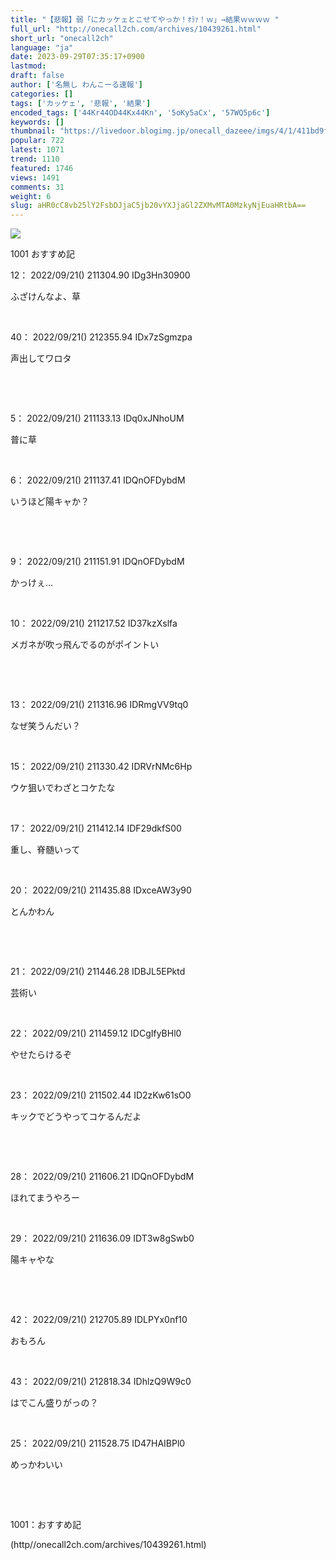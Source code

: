 ```yaml
---
title: "【悲報】弱「にカッケェとこせてやっか！ｵﾗｧ！ｗ」→結果ｗｗｗｗ "
full_url: "http://onecall2ch.com/archives/10439261.html"
short_url: "onecall2ch"
language: "ja"
date: 2023-09-29T07:35:17+0900
lastmod: 
draft: false
author: ['名無し わんこーる速報']
categories: []
tags: ['カッケェ', '悲報', '結果']
encoded_tags: ['44Kr44OD44Kx44Kn', '5oKy5aCx', '57WQ5p6c']
keywords: []
thumbnail: "https://livedoor.blogimg.jp/onecall_dazeee/imgs/4/1/411bd9fe.png"
popular: 722
latest: 1071
trend: 1110
featured: 1746
views: 1491
comments: 31
weight: 6
slug: aHR0cC8vb25lY2FsbDJjaC5jb20vYXJjaGl2ZXMvMTA0MzkyNjEuaHRtbA==
---
```


![](https://livedoor.blogimg.jp/onecall_dazeee/imgs/4/1/411bd9fe.png)

<div> <p class='name2'> 1001 おすすめ記</p> <p class='name2'>12： 2022/09/21() 211304.90 IDg3Hn30900</p><p class='onecall'>ふざけんなよ、草 <br></p><br> <p class='name2'>40： 2022/09/21() 212355.94 IDx7zSgmzpa</p><p class='onecall'><p>声出してワロタ </p><br></p><br> <p class='name2'>5： 2022/09/21() 211133.13 IDq0xJNhoUM</p><p class='onecall'> 普に草 <br></p><br> <p class='name2'>6： 2022/09/21() 211137.41 IDQnOFDybdM</p><p class='onecall'><p> いうほど陽キャか？ </p><br></p><br> <p class='name2'>9： 2022/09/21() 211151.91 IDQnOFDybdM</p><p class='onecall'> かっけぇ… <br></p><br> <p class='name2'>10： 2022/09/21() 211217.52 ID37kzXslfa</p><p class='onecall'><p> メガネが吹っ飛んでるのがポイントい </p><br></p><br> <p class='name2'>13： 2022/09/21() 211316.96 IDRmgVV9tq0</p><p class='onecall'> なぜ笑うんだい？ <br></p><br> <p class='name2'>15： 2022/09/21() 211330.42 IDRVrNMc6Hp</p><p class='onecall'> ウケ狙いでわざとコケたな <br></p><br> <p class='name2'>17： 2022/09/21() 211412.14 IDF29dkfS00</p><p class='onecall'> 重し、脊髄いって <br></p><br> <p class='name2'>20： 2022/09/21() 211435.88 IDxceAW3y90</p><p class='onecall'><p> とんかわん </p><br></p><br> <p class='name2'>21： 2022/09/21() 211446.28 IDBJL5EPktd</p><p class='onecall'> 芸術い <br></p><br> <p class='name2'>22： 2022/09/21() 211459.12 IDCgIfyBHl0</p><p class='onecall'> やせたらけるぞ <br></p><br> <p class='name2'>23： 2022/09/21() 211502.44 ID2zKw61sO0</p><p class='onecall'><p> キックでどうやってコケるんだよ </p><br></p><br> <p class='name2'>28： 2022/09/21() 211606.21 IDQnOFDybdM</p><p class='onecall'> ほれてまうやろー <br></p><br> <p class='name2'>29： 2022/09/21() 211636.09 IDT3w8gSwb0</p><p class='onecall'><p> 陽キャやな </p><br></p><br> <p class='name2'>42： 2022/09/21() 212705.89 IDLPYx0nf10</p><p class='onecall'> おもろん <br></p><br> <p class='name2'>43： 2022/09/21() 212818.34 IDhlzQ9W9c0</p><p class='onecall'> はでこん盛りがっの？ <br></p><br> <p class='name2'>25： 2022/09/21() 211528.75 ID47HAIBPl0</p><p class='onecall'><p> めっかわいい </p><br></p><br> <p class='name2'>1001：おすすめ記</p> </div>

(http//onecall2ch.com/archives/10439261.html)
